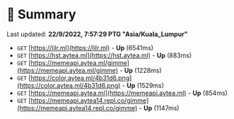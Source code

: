# 📖 Summary
Last updated: **22/9/2022, 7:57:29 PTG "Asia/Kuala_Lumpur"**

- `GET` [https://lilr.ml](https://lilr.ml) - **Up** (6541ms)
- `GET` [https://hst.aytea.ml](https://hst.aytea.ml) - **Up** (883ms)
- `GET` [https://memeapi.aytea.ml/gimme](https://memeapi.aytea.ml/gimme) - **Up** (1228ms)
- `GET` [https://color.aytea.ml/4b31d6.png](https://color.aytea.ml/4b31d6.png) - **Up** (1529ms)
- `GET` [https://memeapi.aytea.ml](https://memeapi.aytea.ml) - **Up** (854ms)
- `GET` [https://memeapi.aytea14.repl.co/gimme](https://memeapi.aytea14.repl.co/gimme) - **Up** (1147ms)
